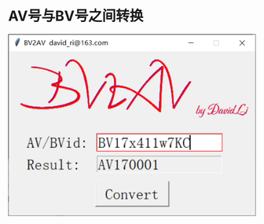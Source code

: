 # AV号与BV号之间转换

![image](https://github.com/davidli218/Bilibili-Convert-AV-BV/raw/master/screenshots/v0.1%202020-03-29.png)
